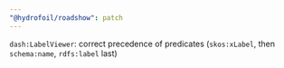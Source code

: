 ```yaml
---
"@hydrofoil/roadshow": patch
---
```


`dash:LabelViewer`: correct precedence of predicates (`skos:xLabel`, then `schema:name`, `rdfs:label` last)
